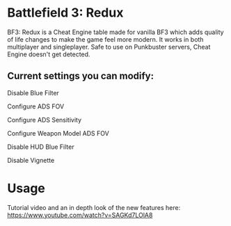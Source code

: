 # Battlefield 3: Redux

BF3: Redux is a Cheat Engine table made for vanilla BF3 which adds quality of life changes to make the game feel more modern. It works in both multiplayer and singleplayer. Safe to use on Punkbuster servers, Cheat Engine doesn't get detected.
 
## Current settings you can modify:

Disable Blue Filter

Configure ADS FOV

Configure ADS Sensitivity

Configure Weapon Model ADS FOV

Disable HUD Blue Filter

Disable Vignette

# Usage

Tutorial video and an in depth look of the new features here: https://www.youtube.com/watch?v=SAGKd7LOlA8










